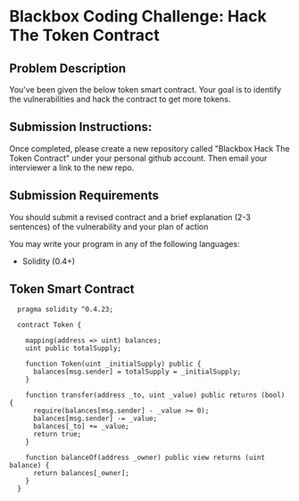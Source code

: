Blackbox Coding Challenge: Hack The Token Contract
==============================================

Problem Description
-------------------
You've been given the below token smart contract. Your goal is to identify the vulnerabilities and hack the contract to get more tokens.

Submission Instructions:
------------
Once completed, please create a new repository called "Blackbox Hack The Token Contract" under your personal github account. Then email your interviewer a link to the new repo.

Submission Requirements
-----------------------
You should submit a revised contract and a brief explanation (2-3 sentences) of the vulnerability and your plan of action

You may write your program in any of the following languages:

* Solidity (0.4+)

Token Smart Contract
-------------
      pragma solidity ^0.4.23;

      contract Token {

        mapping(address => uint) balances;
        uint public totalSupply;

        function Token(uint _initialSupply) public {
          balances[msg.sender] = totalSupply = _initialSupply;
        }

        function transfer(address _to, uint _value) public returns (bool) {
          require(balances[msg.sender] - _value >= 0);
          balances[msg.sender] -= _value;
          balances[_to] += _value;
          return true;
        }

        function balanceOf(address _owner) public view returns (uint balance) {
          return balances[_owner];
        }
      }
